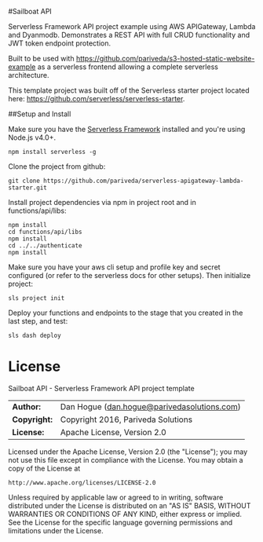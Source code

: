 #Sailboat API

Serverless Framework API project example using AWS APIGateway, Lambda and Dyanmodb. Demonstrates a REST API with full CRUD functionality and JWT token endpoint protection.

Built to be used with https://github.com/pariveda/s3-hosted-static-website-example as a serverless frontend allowing 
a complete serverless architecture. 

This template project was built off of the Serverless starter project located here: https://github.com/serverless/serverless-starter.

##Setup and Install

Make sure you have the [Serverless Framework](http://www.serverless.com) installed and you're using Node.js v4.0+. 
```
npm install serverless -g
```

Clone the project from github:
```
git clone https://github.com/pariveda/serverless-apigateway-lambda-starter.git
```

Install project dependencies via npm in project root and in functions/api/libs:
```
npm install
cd functions/api/libs
npm install
cd ../../authenticate
npm install
```

Make sure you have your aws cli setup and profile key and secret configured (or refer to the serverless docs for other setups). Then initialize project:
```
sls project init
```

Deploy your functions and endpoints to the stage that you created in the last step, and test:
```
sls dash deploy
```


# License

Sailboat API - Serverless Framework API project template

|                      |                                          |   
|:---------------------|:-----------------------------------------|
| **Author:**          | Dan Hogue (<dan.hogue@parivedasolutions.com>)
| **Copyright:**       | Copyright 2016, Pariveda Solutions
| **License:**         | Apache License, Version 2.0 

Licensed under the Apache License, Version 2.0 (the "License");
you may not use this file except in compliance with the License.
You may obtain a copy of the License at

    http://www.apache.org/licenses/LICENSE-2.0

Unless required by applicable law or agreed to in writing, software
distributed under the License is distributed on an "AS IS" BASIS,
WITHOUT WARRANTIES OR CONDITIONS OF ANY KIND, either express or implied.
See the License for the specific language governing permissions and 
limitations under the License.

